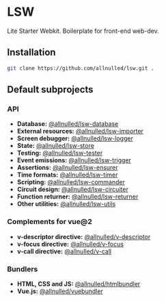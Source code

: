 # LSW

Lite Starter Webkit. Boilerplate for front-end web-dev.

## Installation

```sh
git clone https://github.com/allnulled/lsw.git .
```

## Default subprojects

### API

- **Database:** [@allnulled/lsw-database](https://github.com/allnulled/lsw-database)
- **External resources:** [@allnulled/lsw-importer](https://github.com/allnulled/lsw-importer)
- **Screen debugger:** [@allnulled/lsw-logger](https://github.com/allnulled/lsw-logger)
- **State:** [@allnulled/lsw-store](https://github.com/allnulled/lsw-store)
- **Testing:** [@allnulled/lsw-tester](https://github.com/allnulled/lsw-tester)
- **Event emissions:** [@allnulled/lsw-trigger](https://github.com/allnulled/lsw-trigger)
- **Assertions:** [@allnulled/lsw-ensurer](https://github.com/allnulled/lsw-ensurer)
- **Time formats:** [@allnulled/lsw-timer](https://github.com/allnulled/lsw-timer)
- **Scripting:** [@allnulled/lsw-commander](https://github.com/allnulled/lsw-commander)
- **Circuit design:** [@allnulled/lsw-circuiter](https://github.com/allnulled/lsw-circuiter)
- **Function returner:** [@allnulled/lsw-returner](https://github.com/allnulled/lsw-returner)
- **Other utilities:** [@allnulled/lsw-utils](https://github.com/allnulled/lsw-utils)

### Complements for vue@2

- **v-descriptor directive:** [@allnulled/v-descriptor](https://github.com/allnulled/v-descriptor)
- **v-focus directive:** [@allnulled/v-focus](https://github.com/allnulled/v-focus)
- **v-call directive:** [@allnulled/v-call](https://github.com/allnulled/v-call)

### Bundlers

- **HTML, CSS and JS:** [@allnulled/htmlbundler](https://github.com/allnulled/htmlbundler)
- **Vue.js:** [@allnulled/vuebundler](https://github.com/allnulled/vuebundler)